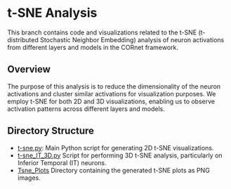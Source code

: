 # t-SNE Analysis

This branch contains code and visualizations related to the t-SNE (t-distributed Stochastic Neighbor Embedding) analysis of neuron activations from different layers and models in the CORnet framework.

## Overview
The purpose of this analysis is to reduce the dimensionality of the neuron activations and cluster similar activations for visualization purposes. We employ t-SNE for both 2D and 3D visualizations, enabling us to observe activation patterns across different layers and models.

## Directory Structure
- [t-sne.py](https://github.com/anahita-soltan/CCNL-Cognitive_Computational_Neuroscience_Lab/blob/Tsne/t-sne.py): Main Python script for generating 2D t-SNE visualizations.
- [t-sne_IT_3D.py](https://github.com/anahita-soltan/CCNL-Cognitive_Computational_Neuroscience_Lab/blob/Tsne/t-sne_IT_3D.py) Script for performing 3D t-SNE analysis, particularly on Inferior Temporal (IT) neurons.
- [Tsne_Plots](https://github.com/anahita-soltan/CCNL-Cognitive_Computational_Neuroscience_Lab/blob/Tsne/t-sne.py) Directory containing the generated t-SNE plots as PNG images.

